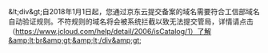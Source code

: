 &amp;lt;div&amp;gt;自2018年1月1日起，您通过京东云提交备案的域名需要符合工信部域名自动验证规则。不符规则的域名将会被系统拦截以致无法提交管局，详情请点击（https://www.jcloud.com/help/detail/2006/isCatalog/1）了解&amp;lt;br&amp;gt;&amp;lt;/div&amp;gt;